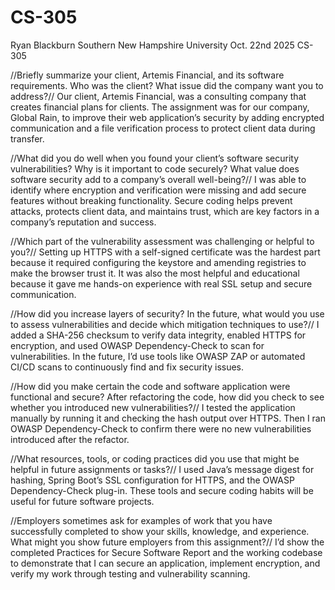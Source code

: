 # CS-305
Ryan Blackburn
Southern New Hampshire University
Oct. 22nd 2025
CS-305

//Briefly summarize your client, Artemis Financial, and its software requirements. Who was the client? What issue did the company want you to address?//
Our client, Artemis Financial, was a consulting company that creates financial plans for clients. The assignment was for our company, Global Rain, to improve their web application’s security by adding encrypted communication and a file verification process to protect client data during transfer.

//What did you do well when you found your client’s software security vulnerabilities? Why is it important to code securely? What value does software security add to a company’s overall well-being?//
I was able to identify where encryption and verification were missing and add secure features without breaking functionality. Secure coding helps prevent attacks, protects client data, and maintains trust, which are key factors in a company’s reputation and success.

//Which part of the vulnerability assessment was challenging or helpful to you?//
Setting up HTTPS with a self-signed certificate was the hardest part because it required configuring the keystore and amending registries to make the browser trust it. It was also the most helpful and educational because it gave me hands-on experience with real SSL setup and secure communication.

//How did you increase layers of security? In the future, what would you use to assess vulnerabilities and decide which mitigation techniques to use?//
I added a SHA-256 checksum to verify data integrity, enabled HTTPS for encryption, and used OWASP Dependency-Check to scan for vulnerabilities. In the future, I’d use tools like OWASP ZAP or automated CI/CD scans to continuously find and fix security issues.

//How did you make certain the code and software application were functional and secure? After refactoring the code, how did you check to see whether you introduced new vulnerabilities?//
I tested the application manually by running it and checking the hash output over HTTPS. Then I ran OWASP Dependency-Check to confirm there were no new vulnerabilities introduced after the refactor.

//What resources, tools, or coding practices did you use that might be helpful in future assignments or tasks?//
I used Java’s message digest for hashing, Spring Boot’s SSL configuration for HTTPS, and the OWASP Dependency-Check plug-in. These tools and secure coding habits will be useful for future software projects.

//Employers sometimes ask for examples of work that you have successfully completed to show your skills, knowledge, and experience. What might you show future employers from this assignment?//
I’d show the completed Practices for Secure Software Report and the working codebase to demonstrate that I can secure an application, implement encryption, and verify my work through testing and vulnerability scanning.
